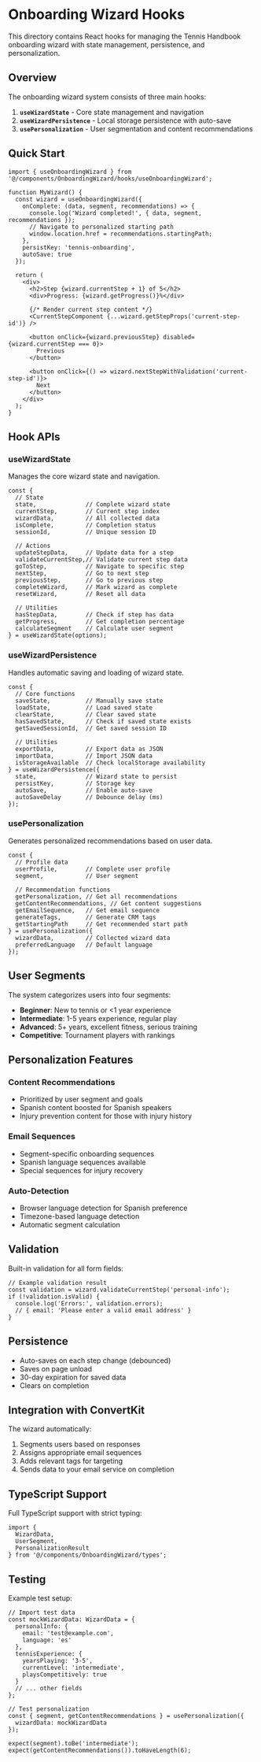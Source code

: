 # Onboarding Wizard Hooks

This directory contains React hooks for managing the Tennis Handbook onboarding wizard with state management, persistence, and personalization.

## Overview

The onboarding wizard system consists of three main hooks:

1. **`useWizardState`** - Core state management and navigation
2. **`useWizardPersistence`** - Local storage persistence with auto-save
3. **`usePersonalization`** - User segmentation and content recommendations

## Quick Start

```tsx
import { useOnboardingWizard } from '@/components/OnboardingWizard/hooks/useOnboardingWizard';

function MyWizard() {
  const wizard = useOnboardingWizard({
    onComplete: (data, segment, recommendations) => {
      console.log('Wizard completed!', { data, segment, recommendations });
      // Navigate to personalized starting path
      window.location.href = recommendations.startingPath;
    },
    persistKey: 'tennis-onboarding',
    autoSave: true
  });

  return (
    <div>
      <h2>Step {wizard.currentStep + 1} of 5</h2>
      <div>Progress: {wizard.getProgress()}%</div>
      
      {/* Render current step content */}
      <CurrentStepComponent {...wizard.getStepProps('current-step-id')} />
      
      <button onClick={wizard.previousStep} disabled={wizard.currentStep === 0}>
        Previous
      </button>
      
      <button onClick={() => wizard.nextStepWithValidation('current-step-id')}>
        Next
      </button>
    </div>
  );
}
```

## Hook APIs

### useWizardState

Manages the core wizard state and navigation.

```tsx
const {
  // State
  state,              // Complete wizard state
  currentStep,        // Current step index
  wizardData,         // All collected data
  isComplete,         // Completion status
  sessionId,          // Unique session ID

  // Actions
  updateStepData,     // Update data for a step
  validateCurrentStep,// Validate current step data
  goToStep,           // Navigate to specific step
  nextStep,           // Go to next step
  previousStep,       // Go to previous step
  completeWizard,     // Mark wizard as complete
  resetWizard,        // Reset all data

  // Utilities
  hasStepData,        // Check if step has data
  getProgress,        // Get completion percentage
  calculateSegment    // Calculate user segment
} = useWizardState(options);
```

### useWizardPersistence

Handles automatic saving and loading of wizard state.

```tsx
const {
  // Core functions
  saveState,          // Manually save state
  loadState,          // Load saved state
  clearState,         // Clear saved state
  hasSavedState,      // Check if saved state exists
  getSavedSessionId,  // Get saved session ID

  // Utilities
  exportData,         // Export data as JSON
  importData,         // Import JSON data
  isStorageAvailable  // Check localStorage availability
} = useWizardPersistence({
  state,              // Wizard state to persist
  persistKey,         // Storage key
  autoSave,           // Enable auto-save
  autoSaveDelay       // Debounce delay (ms)
});
```

### usePersonalization

Generates personalized recommendations based on user data.

```tsx
const {
  // Profile data
  userProfile,        // Complete user profile
  segment,            // User segment

  // Recommendation functions
  getPersonalization, // Get all recommendations
  getContentRecommendations, // Get content suggestions
  getEmailSequence,   // Get email sequence
  generateTags,       // Generate CRM tags
  getStartingPath     // Get recommended start path
} = usePersonalization({
  wizardData,         // Collected wizard data
  preferredLanguage   // Default language
});
```

## User Segments

The system categorizes users into four segments:

- **Beginner**: New to tennis or <1 year experience
- **Intermediate**: 1-5 years experience, regular play
- **Advanced**: 5+ years, excellent fitness, serious training
- **Competitive**: Tournament players with rankings

## Personalization Features

### Content Recommendations
- Prioritized by user segment and goals
- Spanish content boosted for Spanish speakers
- Injury prevention content for those with injury history

### Email Sequences
- Segment-specific onboarding sequences
- Spanish language sequences available
- Special sequences for injury recovery

### Auto-Detection
- Browser language detection for Spanish preference
- Timezone-based language detection
- Automatic segment calculation

## Validation

Built-in validation for all form fields:

```tsx
// Example validation result
const validation = wizard.validateCurrentStep('personal-info');
if (!validation.isValid) {
  console.log('Errors:', validation.errors);
  // { email: 'Please enter a valid email address' }
}
```

## Persistence

- Auto-saves on each step change (debounced)
- Saves on page unload
- 30-day expiration for saved data
- Clears on completion

## Integration with ConvertKit

The wizard automatically:
1. Segments users based on responses
2. Assigns appropriate email sequences
3. Adds relevant tags for targeting
4. Sends data to your email service on completion

## TypeScript Support

Full TypeScript support with strict typing:

```tsx
import { 
  WizardData, 
  UserSegment, 
  PersonalizationResult 
} from '@/components/OnboardingWizard/types';
```

## Testing

Example test setup:

```tsx
// Import test data
const mockWizardData: WizardData = {
  personalInfo: {
    email: 'test@example.com',
    language: 'es'
  },
  tennisExperience: {
    yearsPlaying: '3-5',
    currentLevel: 'intermediate',
    playsCompetitively: true
  }
  // ... other fields
};

// Test personalization
const { segment, getContentRecommendations } = usePersonalization({
  wizardData: mockWizardData
});

expect(segment).toBe('intermediate');
expect(getContentRecommendations()).toHaveLength(6);
```